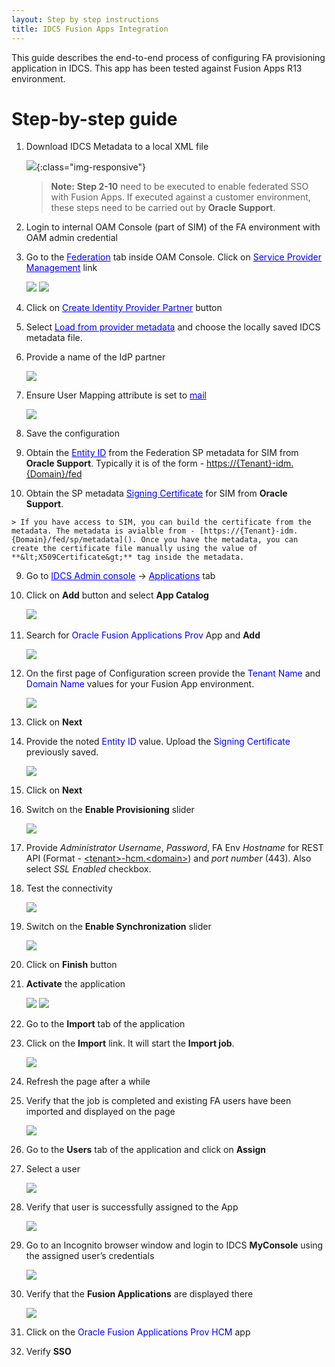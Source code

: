 ```yaml
---
layout: Step by step instructions
title: IDCS Fusion Apps Integration
---
```


This guide describes the end-to-end process of configuring FA provisioning application in IDCS. This app has been tested against Fusion Apps R13 environment.

# **Step-by-step guide**

1.  Download IDCS Metadata to a local XML file

    ![](/images/2018-10-15/idcsmetadata.png){:class="img-responsive"}
    
    
	>**Note:** **Step 2-10** need to be executed to enable federated SSO 
	with Fusion Apps. If executed against a customer environment, 
	these steps need to be carried out by **Oracle Support**.


2.  Login to internal OAM Console (part of SIM) of the FA environment with OAM admin credential

3.  Go to the <font color="blue"><u>Federation</u></font> tab inside OAM Console. Click on <font color="blue"><u>Service Provider Management</u></font> link

	![](/images/2018-10-15/oamconsole.png)
	![](/images/2018-10-15/oamfed.png)

4.  Click on <font color="blue"><u>Create Identity Provider Partner</u></font> button

5.  Select <font color="blue"><u>Load from provider metadata</u></font> and choose the locally saved IDCS metadata file.

6.  Provide a name of the IdP partner

	![](/images/2018-10-15/oamcreatedidp.png)

7.  Ensure User Mapping attribute is set to <font color="blue"><u>mail</u></font>

	![](/images/2018-10-15/oamfedmapping.png)

8. 	 Save the configuration

9.   Obtain the <font color="blue"><u>Entity ID</u></font> from the Federation SP metadata for SIM from **Oracle Support**. Typically it is of the form - [https://{Tenant}-idm.{Domain}/fed]()

10.  Obtain the SP metadata <font color="blue"><u>Signing Certificate</u></font> for SIM from **Oracle Support**. 

	> If you have access to SIM, you can build the certificate from the metadata. The metadata is avialble from - [https://{Tenant}-idm.{Domain}/fed/sp/metadata](). Once you have the metadata, you can create the certificate file manually using the value of **&lt;X509Certificate&gt;** tag inside the metadata.


9.  Go to <font color="blue"><u>IDCS Admin console</u></font> -&gt; <font color="blue"><u>Applications</u></font> tab

10. Click on **Add** button and select **App Catalog**

    ![](/images/2018-10-15/appcatalog.png)
     

11. Search for <font color="blue">Oracle Fusion Applications Prov</font> App and **Add**

	![](/images/2018-10-15/appadd.png)

12. On the first page of Configuration screen provide the <font color="blue">Tenant Name</font> and <font color="blue">Domain Name</font> values for your Fusion App environment. 

	![](/images/2018-10-15/appdetails.png)

13. Click on **Next**

14. Provide the noted <font color="blue">Entity ID</font> value. Upload the <font color="blue">Signing Certificate</font> previously saved.

	![](/images/2018-10-15/appsso.png)

14. Click on **Next**
   
15. Switch on the **Enable Provisioning** slider

	![](/images/2018-10-15/appprovenable.png)
   
16. Provide *Administrator Username*, *Password*, FA Env *Hostname* for REST API (Format - [&lt;tenant&gt;-hcm.&lt;domain&gt;]()) and *port number* (443). Also select *SSL Enabled* checkbox.

18. Test the connectivity

	![](/images/2018-10-15/appprovtest.png)

25. Switch on the **Enable Synchronization** slider

	![](/images/2018-10-15/appprovsync.png)

26. Click on **Finish** button

27. **Activate** the application

	![](/images/2018-10-15/appactivate.png)
	![](/images/2018-10-15/appdone.png)

28. Go to the **Import** tab of the application

29. Click on the **Import** link. It will start the **Import job**.

	![](/images/2018-10-15/appjob.png)

30. Refresh the page after a while

31. Verify that the job is completed and existing FA users have been imported and displayed on the page

	![](/images/2018-10-15/appjobdone.png)

32. Go to the **Users** tab of the application and click on **Assign**

33. Select a user

	![](/images/2018-10-15/appassign.png)

34. Verify that user is successfully assigned to the App

	![](/images/2018-10-15/appprovsuccess.png)

36. Go to an Incognito browser window and login to IDCS **MyConsole** using the assigned user’s credentials

	![](/images/2018-10-15/apptestlogin.png)

37. Verify that the **Fusion Applications** are displayed there

	![](/images/2018-10-15/apptestmyapp.png)

38. Click on the <font color="blue">Oracle Fusion Applications Prov HCM</font> app

39. Verify **SSO**

 